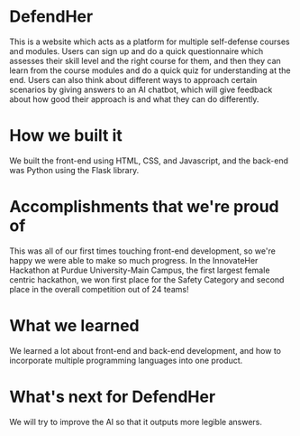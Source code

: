 # DefendHer
This is a website which acts as a platform for multiple self-defense courses and modules. Users can sign up and do a quick questionnaire which assesses their skill level and the right course for them, and then they can learn from the course modules and do a quick quiz for understanding at the end. Users can also think about different ways to approach certain scenarios by giving answers to an AI chatbot, which will give feedback about how good their approach is and what they can do differently.
# How we built it
We built the front-end using HTML, CSS, and Javascript, and the back-end was Python using the Flask library.
# Accomplishments that we're proud of
This was all of our first times touching front-end development, so we're happy we were able to make so much progress. In the InnovateHer Hackathon at Purdue University-Main Campus, the first largest female centric hackathon, we won first place for the Safety Category and second place in the overall competition out of 24 teams!
# What we learned
We learned a lot about front-end and back-end development, and how to incorporate multiple programming languages into one product.
# What's next for DefendHer
We will try to improve the AI so that it outputs more legible answers.






